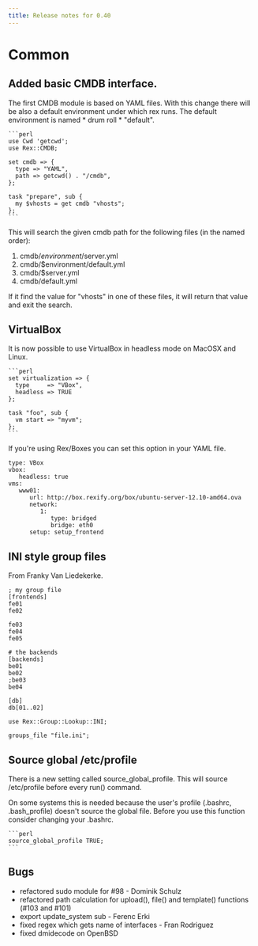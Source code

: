 ```yaml
---
title: Release notes for 0.40
---
```


# Common

## Added basic CMDB interface.

The first CMDB module is based on YAML files. With this change there will be also a default environment under which rex runs. The default environment is named \* drum roll \* "default".

    ```perl
    use Cwd 'getcwd';
    use Rex::CMDB;
    
    set cmdb => {
      type => "YAML",
      path => getcwd() . "/cmdb",
    };
    
    task "prepare", sub {
      my $vhosts = get cmdb "vhosts";
    };
    ```

This will search the given cmdb path for the following files (in the named order):

1.  cmdb/$environment/$server.yml
2.  cmdb/$environment/default.yml
3.  cmdb/$server.yml
4.  cmdb/default.yml

If it find the value for "vhosts" in one of these files, it will return that value and exit the search.

## VirtualBox

It is now possible to use VirtualBox in headless mode on MacOSX and Linux.

    ```perl
    set virtualization => {
      type     => "VBox",
      headless => TRUE
    };
    
    task "foo", sub {
      vm start => "myvm";
    };
    ```

If you're using Rex/Boxes you can set this option in your YAML file.

    type: VBox
    vbox:
       headless: true
    vms:
       www01:
          url: http://box.rexify.org/box/ubuntu-server-12.10-amd64.ova
          network:
             1:
                type: bridged
                bridge: eth0
          setup: setup_frontend

## INI style group files

From Franky Van Liedekerke.

    ; my group file
    [frontends]
    fe01
    fe02

    fe03
    fe04
    fe05

    # the backends
    [backends]
    be01
    be02
    ;be03
    be04

    [db]
    db[01..02]

    use Rex::Group::Lookup::INI;

    groups_file "file.ini";

## Source global /etc/profile

There is a new setting called source\_global\_profile. This will source /etc/profile before every run() command.

On some systems this is needed because the user's profile (.bashrc, .bash\_profile) doesn't source the global file. Before you use this function consider changing your .bashrc.

    ```perl
    source_global_profile TRUE;
    ```

## Bugs

-   refactored sudo module for \#98 - Dominik Schulz
-   refactored path calculation for upload(), file() and template() functions (\#103 and \#101)
-   export update\_system sub - Ferenc Erki
-   fixed regex which gets name of interfaces - Fran Rodriguez
-   fixed dmidecode on OpenBSD

